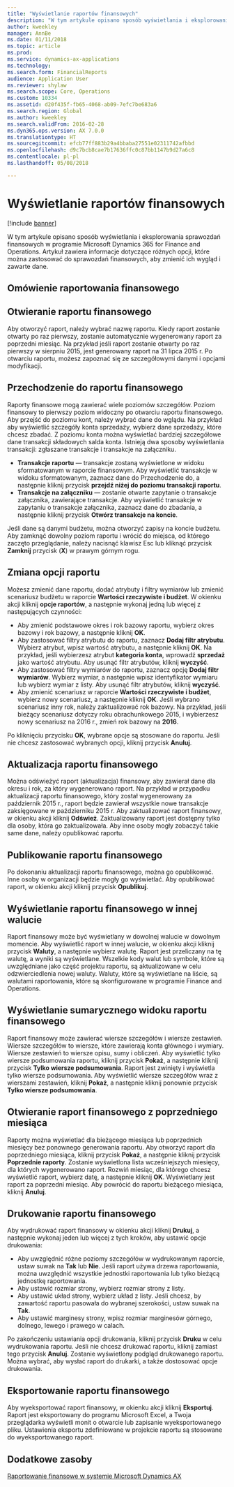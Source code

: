 ```yaml
---
title: "Wyświetlanie raportów finansowych"
description: "W tym artykule opisano sposób wyświetlania i eksplorowania sprawozdań finansowych w programie Microsoft Dynamics 365 for Finance and Operations. Artykuł zawiera informacje dotyczące różnych opcji, które można zastosować do sprawozdań finansowych, aby zmienić ich wygląd i zawarte dane."
author: kweekley
manager: AnnBe
ms.date: 01/11/2018
ms.topic: article
ms.prod: 
ms.service: dynamics-ax-applications
ms.technology: 
ms.search.form: FinancialReports
audience: Application User
ms.reviewer: shylaw
ms.search.scope: Core, Operations
ms.custom: 10334
ms.assetid: d20f435f-fb65-4068-ab09-7efc7be683a6
ms.search.region: Global
ms.author: kweekley
ms.search.validFrom: 2016-02-28
ms.dyn365.ops.version: AX 7.0.0
ms.translationtype: HT
ms.sourcegitcommit: efcb77ff883b29a4bbaba27551e02311742afbbd
ms.openlocfilehash: d9c7bcb8cae7b17636ffc0c87bb1147b9d27a6c8
ms.contentlocale: pl-pl
ms.lasthandoff: 05/08/2018

---
```


# <a name="view-financial-reports"></a>Wyświetlanie raportów finansowych

[!include [banner](../includes/banner.md)]

W tym artykule opisano sposób wyświetlania i eksplorowania sprawozdań finansowych w programie Microsoft Dynamics 365 for Finance and Operations. Artykuł zawiera informacje dotyczące różnych opcji, które można zastosować do sprawozdań finansowych, aby zmienić ich wygląd i zawarte dane.

<a name="financial-reporting-overview"></a>Omówienie raportowania finansowego
----------------------------

## <a name="open-a-financial-report"></a>Otwieranie raportu finansowego
Aby otworzyć raport, należy wybrać nazwę raportu. Kiedy raport zostanie otwarty po raz pierwszy, zostanie automatycznie wygenerowany raport za poprzedni miesiąc. Na przykład jeśli raport zostanie otwarty po raz pierwszy w sierpniu 2015, jest generowany raport na 31 lipca 2015 r. Po otwarciu raportu, możesz zapoznać się ze szczegółowymi danymi i opcjami modyfikacji.

## <a name="drill-down-on-a-financial-report"></a>Przechodzenie do raportu finansowego
Raporty finansowe mogą zawierać wiele poziomów szczegółów. Poziom finansowy to pierwszy poziom widoczny po otwarciu raportu finansowego. Aby przejść do poziomu kont, należy wybrać dane do wglądu. Na przykład aby wyświetlić szczegóły konta sprzedaży, wybierz dane sprzedaży, które chcesz zbadać. Z poziomu konta można wyświetlać bardziej szczegółowe dane transakcji składowych salda konta. Istnieją dwa sposoby wyświetlania transakcji: zgłaszane transakcje i transakcje na załączniku.

-   **Transakcje raportu** — transakcje zostaną wyświetlone w widoku sformatowanym w raporcie finansowym. Aby wyświetlić transakcje w widoku sformatowanym, zaznacz dane do Przechodzenie do, a następnie kliknij przycisk **przejdź niżej do poziomu transakcji raportu**.
-   **Transakcje na załączniku** — zostanie otwarte zapytanie o transakcje załącznika, zawierające transakcje. Aby wyświetlić transakcje w zapytaniu o transakcje załącznika, zaznacz dane do zbadania, a następnie kliknij przycisk **Otwórz transakcje na koncie**.

Jeśli dane są danymi budżetu, można otworzyć zapisy na koncie budżetu. Aby zamknąć dowolny poziom raportu i wrócić do miejsca, od którego zaczęto przeglądanie, należy nacisnąć klawisz Esc lub kliknąć przycisk **Zamknij** przycisk (**X**) w prawym górnym rogu.

## <a name="change-report-options"></a>Zmiana opcji raportu
Możesz zmienić dane raportu, dodać atrybuty i filtry wymiarów lub zmienić scenariusz budżetu w raporcie **Wartości rzeczywiste i budżet**. W okienku akcji kliknij **opcje raportów**, a następnie wykonaj jedną lub więcej z następujących czynności:

-   Aby zmienić podstawowe okres i rok bazowy raportu, wybierz okres bazowy i rok bazowy, a następnie kliknij **OK**.
-   Aby zastosować filtry atrybutu do raportu, zaznacz **Dodaj filtr atrybutu**. Wybierz atrybut, wpisz wartość atrybutu, a następnie kliknij **OK**. Na przykład, jeśli wybierzesz atrybut **kategoria konta**, wprowadź **sprzedaż** jako wartość atrybutu. Aby usunąć filtr atrybutów, kliknij **wyczyść**.
-   Aby zastosować filtry wymiarów do raportu, zaznacz opcję **Dodaj filtr wymiarów**. Wybierz wymiar, a następnie wpisz identyfikator wymiaru lub wybierz wymiar z listy. Aby usunąć filtr atrybutów, kliknij **wyczyść**.
-   Aby zmienić scenariusz w raporcie **Wartości rzeczywiste i budżet**, wybierz nowy scenariusz, a następnie kliknij **OK**. Jeśli wybrano scenariusz inny rok, należy zaktualizować rok bazowy. Na przykład, jeśli bieżący scenariusz dotyczy roku obrachunkowego 2015, i wybierzesz nowy scenariusz na 2016 r., zmień rok bazowy na **2016**.

Po kliknięciu przycisku **OK**, wybrane opcje są stosowane do raportu. Jeśli nie chcesz zastosować wybranych opcji, kliknij przycisk **Anuluj**.

## <a name="update-a-financial-report"></a>Aktualizacja raportu finansowego
Można odświeżyć raport (aktualizacja) finansowy, aby zawierał dane dla okresu i rok, za który wygenerowano raport. Na przykład w przypadku aktualizacji raportu finansowego, który został wygenerowany za październik 2015 r., raport będzie zawierał wszystkie nowe transakcje zaksięgowane w październiku 2015 r. Aby zaktualizować raport finansowy, w okienku akcji kliknij **Odśwież**. Zaktualizowany raport jest dostępny tylko dla osoby, która go zaktualizowała. Aby inne osoby mogły zobaczyć takie same dane, należy opublikować raportu.

## <a name="publish-a-financial-report"></a>Publikowanie raportu finansowego
Po dokonaniu aktualizacji raportu finansowego, można go opublikować. Inne osoby w organizacji będzie mogły go wyświetlać. Aby opublikować raport, w okienku akcji kliknij przycisk **Opublikuj**.

## <a name="display-a-financial-report-in-a-different-currency"></a>Wyświetlanie raportu finansowego w innej walucie
Raport finansowy może być wyświetlany w dowolnej walucie w dowolnym momencie. Aby wyświetlić raport w innej walucie, w okienku akcji kliknij przycisk **Waluty**, a następnie wybierz walutę. Raport jest przeliczany na tę walutę, a wyniki są wyświetlane. Wszelkie kody walut lub symbole, które są uwzględniane jako część projektu raportu, są aktualizowane w celu odzwierciedlenia nowej waluty. Waluty, które są wyświetlane na liście, są walutami raportowania, które są skonfigurowane w programie Finance and Operations.

## <a name="display-a-summarized-view-of-the-financial-report"></a>Wyświetlanie sumarycznego widoku raportu finansowego
Raport finansowy może zawierać wiersze szczegółów i wiersze zestawień. Wiersze szczegółów to wiersze, które zawierają konta głównego i wymiary. Wiersze zestawień to wiersze opisu, sumy i obliczeń. Aby wyświetlić tylko wiersze podsumowania raportu, kliknij przycisk **Pokaż**, a następnie kliknij przycisk **Tylko wiersze podsumowania**. Raport jest zwinięty i wyświetla tylko wiersze podsumowania. Aby wyświetlić wiersze szczegółów wraz z wierszami zestawień, kliknij **Pokaż**, a następnie kliknij ponownie przycisk **Tylko wiersze podsumowania**.

## <a name="open-a-financial-report-from-a-previous-month"></a>Otwieranie raport finansowego z poprzedniego miesiąca
Raporty można wyświetlać dla bieżącego miesiąca lub poprzednich miesięcy bez ponownego generowania raportu. Aby otworzyć raport dla poprzedniego miesiąca, kliknij przycisk **Pokaż**, a następnie kliknij przycisk **Poprzednie raporty**. Zostanie wyświetlona lista wcześniejszych miesięcy, dla których wygenerowano raport. Rozwiń miesiąc, dla którego chcesz wyświetlić raport, wybierz datę, a następnie kliknij **OK**. Wyświetlany jest raport za poprzedni miesiąc. Aby powrócić do raportu bieżącego miesiąca, kliknij **Anuluj**.

## <a name="print-a-financial-report"></a>Drukowanie raportu finansowego
Aby wydrukować raport finansowy w okienku akcji kliknij **Drukuj**, a następnie wykonaj jeden lub więcej z tych kroków, aby ustawić opcje drukowania:

-   Aby uwzględnić różne poziomy szczegółów w wydrukowanym raporcie, ustaw suwak na **Tak** lub **Nie**. Jeśli raport używa drzewa raportowania, można uwzględnić wszystkie jednostki raportowania lub tylko bieżącą jednostkę raportowania.
-   Aby ustawić rozmiar strony, wybierz rozmiar strony z listy.
-   Aby ustawić układ strony, wybierz układ z listy. Jeśli chcesz, by zawartość raportu pasowała do wybranej szerokości, ustaw suwak na **Tak**.
-   Aby ustawić marginesy strony, wpisz rozmiar marginesów górnego, dolnego, lewego i prawego w calach.

Po zakończeniu ustawiania opcji drukowania, kliknij przycisk **Druku** w celu wydrukowania raportu. Jeśli nie chcesz drukować raportu, kliknij zamiast tego przycisk **Anuluj**. Zostanie wyświetlony podgląd drukowanego raportu. Można wybrać, aby wysłać raport do drukarki, a także dostosować opcje drukowania.

## <a name="export-a-financial-report"></a>Eksportowanie raportu finansowego
Aby wyeksportować raport finansowy, w okienku akcji kliknij **Eksportuj**. Raport jest eksportowany do programu Microsoft Excel, a Twoja przeglądarka wyświetli monit o otwarcie lub zapisanie wyeksportowanego pliku. Ustawienia eksportu zdefiniowane w projekcie raportu są stosowane do wyeksportowanego raport.    

<a name="additional-resources"></a>Dodatkowe zasoby
--------

[Raportowanie finansowe w systemie Microsoft Dynamics AX](../../dev-itpro/analytics/financial-reporting-intro.md)





